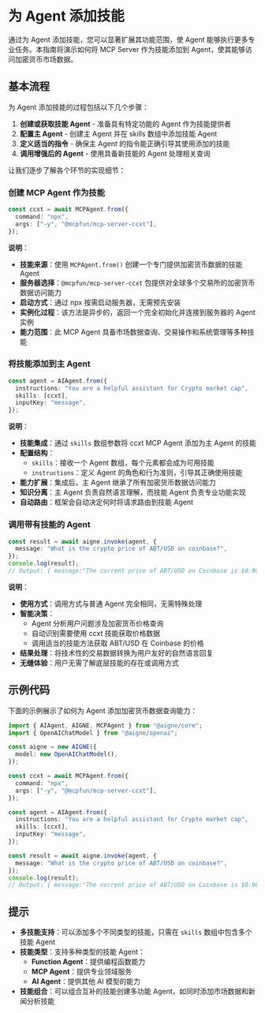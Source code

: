 # 为 Agent 添加技能

通过为 Agent 添加技能，您可以显著扩展其功能范围，使 Agent 能够执行更多专业任务。本指南将演示如何将 MCP Server 作为技能添加到 Agent，使其能够访问加密货币市场数据。

## 基本流程

为 Agent 添加技能的过程包括以下几个步骤：

1. **创建或获取技能 Agent** - 准备具有特定功能的 Agent 作为技能提供者
2. **配置主 Agent** - 创建主 Agent 并在 skills 数组中添加技能 Agent
3. **定义适当的指令** - 确保主 Agent 的指令能正确引导其使用添加的技能
4. **调用增强后的 Agent** - 使用具备新技能的 Agent 处理相关查询

让我们逐步了解各个环节的实现细节：

### 创建 MCP Agent 作为技能

```ts file="../../docs-examples/test/build-first-agent.test.ts" region="example-add-skills-to-agent-create-skill-agent" exclude_imports
const ccxt = await MCPAgent.from({
  command: "npx",
  args: ["-y", "@mcpfun/mcp-server-ccxt"],
});
```

**说明**：

* **技能来源**：使用 `MCPAgent.from()` 创建一个专门提供加密货币数据的技能 Agent
* **服务器选择**：`@mcpfun/mcp-server-ccxt` 包提供对全球多个交易所的加密货币数据访问能力
* **启动方式**：通过 npx 按需启动服务器，无需预先安装
* **实例化过程**：该方法是异步的，返回一个完全初始化并连接到服务器的 Agent 实例
* **能力范围**：此 MCP Agent 具备市场数据查询、交易操作和系统管理等多种技能

### 将技能添加到主 Agent

```ts file="../../docs-examples/test/build-first-agent.test.ts" region="example-add-skills-to-agent-add-skills" exclude_imports
const agent = AIAgent.from({
  instructions: "You are a helpful assistant for Crypto market cap",
  skills: [ccxt],
  inputKey: "message",
});
```

**说明**：

* **技能集成**：通过 `skills` 数组参数将 ccxt MCP Agent 添加为主 Agent 的技能
* **配置结构**：
  * `skills`：接收一个 Agent 数组，每个元素都会成为可用技能
  * `instructions`：定义 Agent 的角色和行为准则，引导其正确使用技能
* **能力扩展**：集成后，主 Agent 继承了所有加密货币数据访问能力
* **知识分离**：主 Agent 负责自然语言理解，而技能 Agent 负责专业功能实现
* **自动路由**：框架会自动决定何时将请求路由到技能 Agent

### 调用带有技能的 Agent

```ts file="../../docs-examples/test/build-first-agent.test.ts" region="example-add-skills-to-agent-invoke-agent" exclude_imports
const result = await aigne.invoke(agent, {
  message: "What is the crypto price of ABT/USD on coinbase?",
});
console.log(result);
// Output: { message:"The current price of ABT/USD on Coinbase is $0.9684." }
```

**说明**：

* **使用方式**：调用方式与普通 Agent 完全相同，无需特殊处理
* **智能决策**：
  * Agent 分析用户问题涉及加密货币价格查询
  * 自动识别需要使用 ccxt 技能获取价格数据
  * 调用适当的技能方法获取 ABT/USD 在 Coinbase 的价格
* **结果处理**：将技术性的交易数据转换为用户友好的自然语言回复
* **无缝体验**：用户无需了解底层技能的存在或调用方式

## 示例代码

下面的示例展示了如何为 Agent 添加加密货币数据查询能力：

```ts file="../../docs-examples/test/build-first-agent.test.ts" region="example-add-skills-to-agent"
import { AIAgent, AIGNE, MCPAgent } from "@aigne/core";
import { OpenAIChatModel } from "@aigne/openai";

const aigne = new AIGNE({
  model: new OpenAIChatModel(),
});

const ccxt = await MCPAgent.from({
  command: "npx",
  args: ["-y", "@mcpfun/mcp-server-ccxt"],
});

const agent = AIAgent.from({
  instructions: "You are a helpful assistant for Crypto market cap",
  skills: [ccxt],
  inputKey: "message",
});

const result = await aigne.invoke(agent, {
  message: "What is the crypto price of ABT/USD on coinbase?",
});
console.log(result);
// Output: { message:"The current price of ABT/USD on Coinbase is $0.9684." }
```

## 提示

* **多技能支持**：可以添加多个不同类型的技能，只需在 `skills` 数组中包含多个技能 Agent
* **技能类型**：支持多种类型的技能 Agent：
  * **Function Agent**：提供编程函数能力
  * **MCP Agent**：提供专业领域服务
  * **AI Agent**：提供其他 AI 模型的能力
* **技能组合**：可以组合互补的技能创建多功能 Agent，如同时添加市场数据和新闻分析技能
